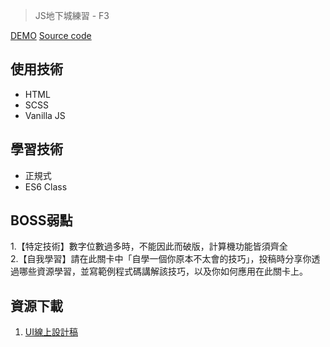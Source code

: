 > JS地下城練習 - F3

[DEMO](https://dylan237.github.io/JS_3F_calculator/)
[Source code](https://github.com/dylan237/JS_3F_calculator/blob/master/src/js/calculator.js)

## 使用技術
- HTML
- SCSS
- Vanilla JS

## 學習技術
- 正規式
- ES6 Class

## BOSS弱點

1.【特定技術】數字位數過多時，不能因此而破版，計算機功能皆須齊全  
2.【自我學習】請在此關卡中「自學一個你原本不太會的技巧」，投稿時分享你透過哪些資源學習，並寫範例程式碼講解該技巧，以及你如何應用在此關卡上。  

## 資源下載
1. [UI線上設計稿](https://xd.adobe.com/spec/9dc81ec7-dd2e-46f6-5f76-5a64df413c97-ebf9/screen/3c3e8e4f-df7d-480d-8236-e60803d4645f/002-calculator/)

